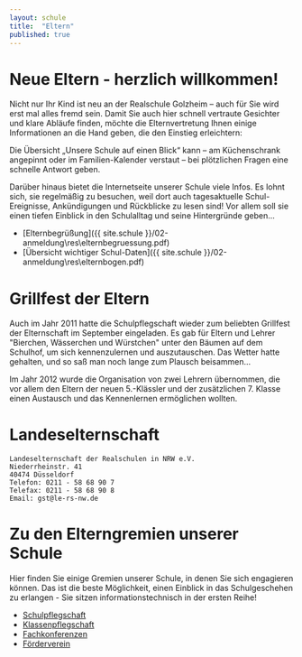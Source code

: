 ```yaml
---
layout: schule
title:  "Eltern"
published: true
---
```


# Neue Eltern - herzlich willkommen!

Nicht nur Ihr Kind ist neu an der Realschule Golzheim – auch für Sie wird erst mal alles fremd sein. Damit Sie auch hier schnell vertraute Gesichter und klare Abläufe finden, möchte die Elternvertretung Ihnen einige Informationen an die Hand geben, die den Einstieg erleichtern:

Die Übersicht „Unsere Schule auf einen Blick“ kann – am Küchenschrank angepinnt oder im Familien-Kalender verstaut – bei plötzlichen Fragen eine schnelle Antwort geben. 

Darüber hinaus bietet die Internetseite unserer Schule viele Infos. Es lohnt sich, sie regelmäßig zu besuchen, weil dort auch tagesaktuelle Schul-Ereignisse, Ankündigungen und Rückblicke zu lesen sind! Vor allem soll sie einen tiefen Einblick in den Schulalltag und seine Hintergründe geben...

- [Elternbegrüßung]({{ site.schule }}/02-anmeldung\res\elternbegruessung.pdf)
- [Übersicht wichtiger Schul-Daten]({{ site.schule }}/02-anmeldung\res\elternbogen.pdf)

# Grillfest der Eltern

Auch im Jahr 2011 hatte die Schulpflegschaft wieder zum beliebten Grillfest der Elternschaft im September eingeladen. Es gab für Eltern und Lehrer "Bierchen, Wässerchen und Würstchen" unter den Bäumen auf dem Schulhof, um sich kennenzulernen und auszutauschen. Das Wetter hatte gehalten, und so saß man noch lange zum Plausch beisammen...

<!-- 
Einen Eindruck von der zwanglosen Atmosphäre gibt unsere ständige kleine Fotogalerie.
-->

Im Jahr 2012 wurde die Organisation von zwei Lehrern übernommen, die vor allem den Eltern der neuen 5.-Klässler und der zusätzlichen 7. Klasse einen Austausch und das Kennenlernen ermöglichen wollten.

# Landeselternschaft 

	Landeselternschaft der Realschulen in NRW e.V.
	Niederrheinstr. 41
	40474 Düsseldorf
	Telefon: 0211 - 58 68 90 7
	Telefax: 0211 - 58 68 90 8
	Email: gst@le-rs-nw.de

# Zu den Elterngremien unserer Schule

Hier finden Sie einige Gremien unserer Schule, in denen Sie sich engagieren können. Das ist die beste Möglichkeit, einen Einblick in das Schulgeschehen zu erlangen - Sie sitzen informationstechnisch in der ersten Reihe!

- [Schulpflegschaft](01-schulpflegschaft/)
- [Klassenpflegschaft](02-klassenpflegschaft/)
- [Fachkonferenzen](03-fachkonferenzen/)
- [Förderverein](04-foerderverein/)

